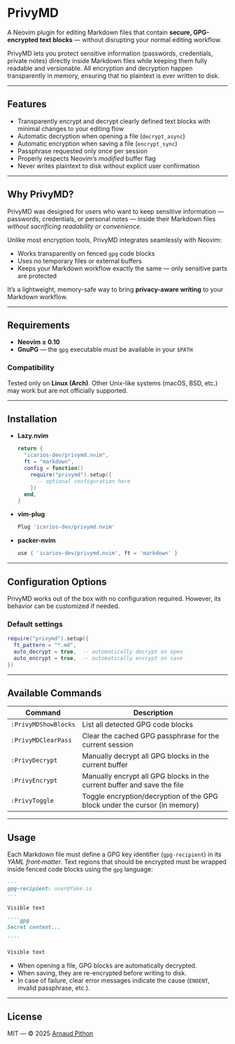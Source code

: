 # PrivyMD

A Neovim plugin for editing Markdown files that contain **secure, GPG-encrypted text blocks** — without disrupting your normal editing workflow.

PrivyMD lets you protect sensitive information (passwords, credentials, private notes) directly inside Markdown files while keeping them fully readable and versionable.
All encryption and decryption happen transparently in memory, ensuring that no plaintext is ever written to disk.

---

## Features

- Transparently encrypt and decrypt clearly defined text blocks with minimal changes to your editing flow
- Automatic decryption when opening a file (`decrypt_async`)
- Automatic encryption when saving a file (`encrypt_sync`)
- Passphrase requested only once per session
- Properly respects Neovim’s *modified* buffer flag
- Never writes plaintext to disk without explicit user confirmation

---

## Why PrivyMD?

PrivyMD was designed for users who want to keep sensitive information — passwords, credentials, or personal notes — inside their Markdown files *without sacrificing readability or convenience*.

Unlike most encryption tools, PrivyMD integrates seamlessly with Neovim:
- Works transparently on fenced `gpg` code blocks
- Uses no temporary files or external buffers
- Keeps your Markdown workflow exactly the same — only sensitive parts are protected

It’s a lightweight, memory-safe way to bring **privacy-aware writing** to your Markdown workflow.

---

## Requirements

- **Neovim ≥ 0.10**
- **GnuPG** — the `gpg` executable must be available in your `$PATH`

### Compatibility

Tested only on **Linux (Arch)**.
Other Unix-like systems (macOS, BSD, etc.) may work but are not
officially supported.

---

## Installation 

- **Lazy.nvim**

  ```lua
  return {
    "icarios-dev/privymd.nvim",
    ft = "markdown",
    config = function()
      require("privymd").setup({
        -- optional configuration here
      })
    end,
  }
  ```
- **vim-plug**
  ```lua
  Plug 'icarios-dev/privymd.nvim'
  ```
- **packer-nvim**
  ```lua
  use { 'icarios-dev/privymd.nvim', ft = 'markdown' }
  ```

---

## Configuration Options

PrivyMD works out of the box with no configuration required.
However, its behavior can be customized if needed.

### Default settings

```lua
require("privymd").setup({
  ft_pattern = "*.md",
  auto_decrypt = true,  -- automatically decrypt on open
  auto_encrypt = true,  -- automatically encrypt on save
})

```

---

## Available Commands

| Command            | Description                                                                 |
| ------------------ | --------------------------------------------------------------------------- |
| `:PrivyMDShowBlocks` | List all detected GPG code blocks                                           |
| `:PrivyMDClearPass`  | Clear the cached GPG passphrase for the current session                     |
| `:PrivyDecrypt`      | Manually decrypt all GPG blocks in the current buffer                       |
| `:PrivyEncrypt`      | Manually encrypt all GPG blocks in the current buffer and save the file     |
| `:PrivyToggle`       | Toggle encryption/decryption of the GPG block under the cursor (in memory)  |


---

## Usage

Each Markdown file must define a GPG key identifier (`gpg-recipient`) in its *YAML front‑matter*.
Text regions that should be encrypted must be wrapped inside fenced code blocks using the `gpg` language:

``````markdown
---
gpg-recipient: user@fake.io
---

Visible text

````gpg
Secret content...

````

Visible text

``````

- When opening a file, GPG blocks are automatically decrypted.
- When saving, they are re-encrypted before writing to disk.
- In case of failure, clear error messages indicate the cause (`ENOENT`, invalid passphrase, etc.).

---

## License

MIT — © 2025 [Arnaud Pithon](https://github.com/icarios-dev)
